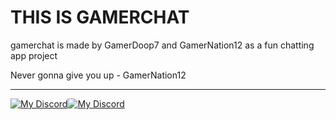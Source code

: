 # THIS IS GAMERCHAT
gamerchat is made by GamerDoop7 and GamerNation12 as a fun chatting app project





Never gonna give you up - GamerNation12

--------------------------------------------------------------------------------------------------
[![My Discord](https://disi-api.bennynguyen.dev/smallcard_svg/759433582107426816?&bg1=1100FF&bg2=FFFFFF&activity=true&mood=true&created=true&angle=13&discordLabel=true)](https://discord.com/users/759433582107426816)[![My Discord](https://disi-api.bennynguyen.dev/smallcard_svg/879580501323698176?&bg1=FF9900&bg2=FFF454&activity=true&mood=true&created=true&angle=0&discordLabel=true)](https://discord.com/users/879580501323698176)
